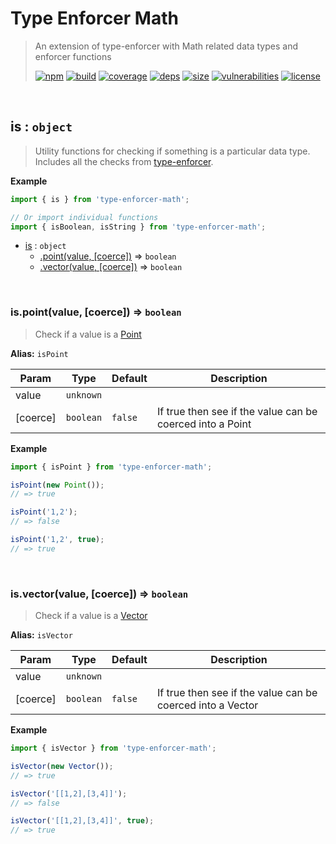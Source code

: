 # Type Enforcer Math

> An extension of type-enforcer with Math related data types and enforcer functions
>
> [![npm][npm]][npm-url]
[![build][build]][build-url]
[![coverage][coverage]][coverage-url]
[![deps][deps]][deps-url]
[![size][size]][size-url]
[![vulnerabilities][vulnerabilities]][vulnerabilities-url]
[![license][license]][license-url]


<br><a name="is"></a>

## is : <code>object</code>
> Utility functions for checking if something is a particular data type. Includes all the checks from [type-enforcer](https://github.com/DarrenPaulWright/type-enforcer).

**Example**  
``` javascript
import { is } from 'type-enforcer-math';

// Or import individual functions
import { isBoolean, isString } from 'type-enforcer-math';
```

* [is](#is) : <code>object</code>
    * [.point(value, [coerce])](#is.point) ⇒ <code>boolean</code>
    * [.vector(value, [coerce])](#is.vector) ⇒ <code>boolean</code>


<br><a name="is.point"></a>

### is.point(value, [coerce]) ⇒ <code>boolean</code>
> Check if a value is a [Point](docs/Point.md)

**Alias:** `isPoint`


| Param | Type | Default | Description |
| --- | --- | --- | --- |
| value | <code>unknown</code> |  |  |
| [coerce] | <code>boolean</code> | <code>false</code> | If true then see if the value can be coerced into a Point |

**Example**  
``` javascript
import { isPoint } from 'type-enforcer-math';

isPoint(new Point());
// => true

isPoint('1,2');
// => false

isPoint('1,2', true);
// => true
```

<br><a name="is.vector"></a>

### is.vector(value, [coerce]) ⇒ <code>boolean</code>
> Check if a value is a [Vector](docs/Vector.md)

**Alias:** `isVector`


| Param | Type | Default | Description |
| --- | --- | --- | --- |
| value | <code>unknown</code> |  |  |
| [coerce] | <code>boolean</code> | <code>false</code> | If true then see if the value can be coerced into a Vector |

**Example**  
``` javascript
import { isVector } from 'type-enforcer-math';

isVector(new Vector());
// => true

isVector('[[1,2],[3,4]]');
// => false

isVector('[[1,2],[3,4]]', true);
// => true
```

[npm]: https://img.shields.io/npm/v/type-enforcer-math.svg
[npm-url]: https://npmjs.com/package/type-enforcer-math
[build]: https://travis-ci.org/DarrenPaulWright/type-enforcer-math.svg?branch&#x3D;master
[build-url]: https://travis-ci.org/DarrenPaulWright/type-enforcer-math
[coverage]: https://coveralls.io/repos/github/DarrenPaulWright/type-enforcer-math/badge.svg?branch&#x3D;master
[coverage-url]: https://coveralls.io/github/DarrenPaulWright/type-enforcer-math?branch&#x3D;master
[deps]: https://david-dm.org/DarrenPaulWright/type-enforcer-math.svg
[deps-url]: https://david-dm.org/DarrenPaulWright/type-enforcer-math
[size]: https://packagephobia.now.sh/badge?p&#x3D;type-enforcer-math
[size-url]: https://packagephobia.now.sh/result?p&#x3D;type-enforcer-math
[vulnerabilities]: https://snyk.io/test/github/DarrenPaulWright/type-enforcer-math/badge.svg?targetFile&#x3D;package.json
[vulnerabilities-url]: https://snyk.io/test/github/DarrenPaulWright/type-enforcer-math?targetFile&#x3D;package.json
[license]: https://img.shields.io/github/license/DarrenPaulWright/type-enforcer-math.svg
[license-url]: https://npmjs.com/package/type-enforcer-math/LICENSE.md
